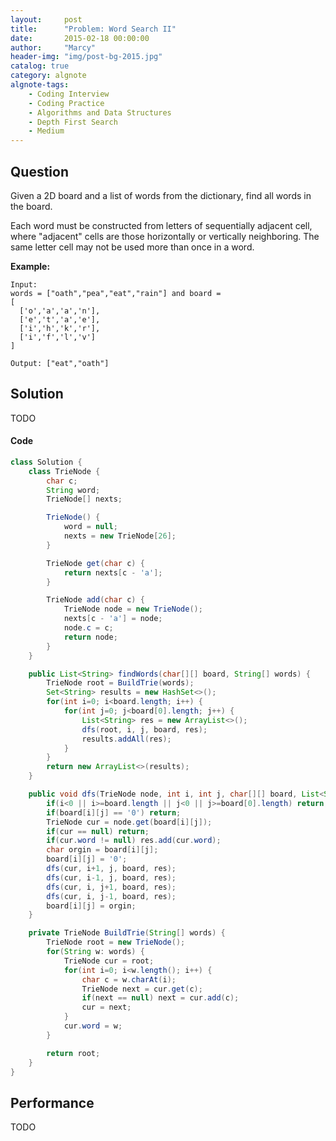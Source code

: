 ```yaml
---
layout:     post
title:      "Problem: Word Search II"
date:       2015-02-18 00:00:00
author:     "Marcy"
header-img: "img/post-bg-2015.jpg"
catalog: true
category: algnote
algnote-tags:
    - Coding Interview
    - Coding Practice
    - Algorithms and Data Structures
    - Depth First Search
    - Medium
---
```


## Question

Given a 2D board and a list of words from the dictionary, find all words in the board.

Each word must be constructed from letters of sequentially adjacent cell, where "adjacent" cells are those horizontally or vertically neighboring. The same letter cell may not be used more than once in a word.

**Example:**

```
Input: 
words = ["oath","pea","eat","rain"] and board =
[
  ['o','a','a','n'],
  ['e','t','a','e'],
  ['i','h','k','r'],
  ['i','f','l','v']
]

Output: ["eat","oath"]
```

## Solution
TODO

#### Code
```java
class Solution {
    class TrieNode {
        char c;
        String word;
        TrieNode[] nexts;

        TrieNode() {
            word = null;
            nexts = new TrieNode[26];
        }

        TrieNode get(char c) {
            return nexts[c - 'a'];
        }

        TrieNode add(char c) {
            TrieNode node = new TrieNode();
            nexts[c - 'a'] = node;
            node.c = c;
            return node;
        }
    }

    public List<String> findWords(char[][] board, String[] words) {
        TrieNode root = BuildTrie(words);
        Set<String> results = new HashSet<>();
        for(int i=0; i<board.length; i++) {
            for(int j=0; j<board[0].length; j++) {
                List<String> res = new ArrayList<>();
                dfs(root, i, j, board, res);
                results.addAll(res);
            }
        }
        return new ArrayList<>(results);
    }

    public void dfs(TrieNode node, int i, int j, char[][] board, List<String> res) {
        if(i<0 || i>=board.length || j<0 || j>=board[0].length) return;
        if(board[i][j] == '0') return;
        TrieNode cur = node.get(board[i][j]);
        if(cur == null) return;
        if(cur.word != null) res.add(cur.word);
        char orgin = board[i][j];
        board[i][j] = '0';
        dfs(cur, i+1, j, board, res);
        dfs(cur, i-1, j, board, res);
        dfs(cur, i, j+1, board, res);
        dfs(cur, i, j-1, board, res);
        board[i][j] = orgin;
    }

    private TrieNode BuildTrie(String[] words) {
        TrieNode root = new TrieNode();
        for(String w: words) {
            TrieNode cur = root;
            for(int i=0; i<w.length(); i++) {
                char c = w.charAt(i);
                TrieNode next = cur.get(c);
                if(next == null) next = cur.add(c);
                cur = next;
            }
            cur.word = w;
        }

        return root;
    }
}
```

## Performance
TODO
